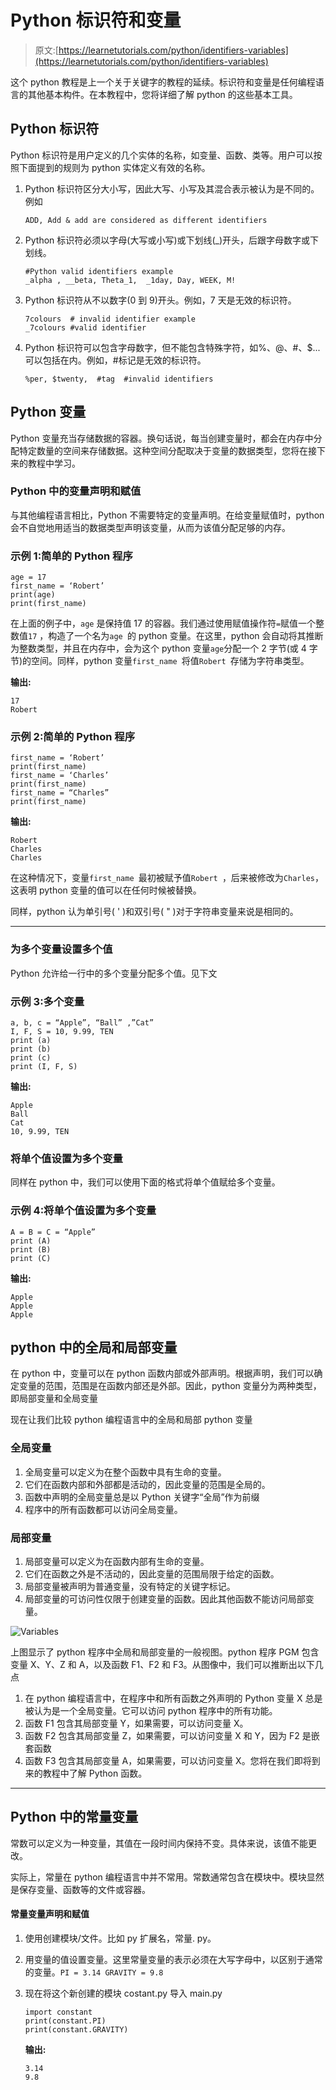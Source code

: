 # Python 标识符和变量

> 原文:[https://learnetutorials.com/python/identifiers-variables](https://learnetutorials.com/python/identifiers-variables)

这个 python 教程是上一个关于关键字的教程的延续。标识符和变量是任何编程语言的其他基本构件。在本教程中，您将详细了解 python 的这些基本工具。

## Python 标识符

Python 标识符是用户定义的几个实体的名称，如变量、函数、类等。用户可以按照下面提到的规则为 python 实体定义有效的名称。

1.  Python 标识符区分大小写，因此大写、小写及其混合表示被认为是不同的。例如

    ```
    ADD, Add & add are considered as different identifiers

    ```

2.  Python 标识符必须以字母(大写或小写)或下划线(_)开头，后跟字母数字或下划线。

    ```
    #Python valid identifiers example  
    _alpha , __beta, Theta_1,  _1day, Day, WEEK, M!

    ```

3.  Python 标识符从不以数字(0 到 9)开头。例如，7 天是无效的标识符。

    ```
    7colours  # invalid identifier example
    _7colours #valid identifier
    ```

4.  Python 标识符可以包含字母数字，但不能包含特殊字符，如%、@、#、$...可以包括在内。例如，#标记是无效的标识符。

    ```
    %per, $twenty,  #tag  #invalid identifiers
    ```

## Python 变量

Python 变量充当存储数据的容器。换句话说，每当创建变量时，都会在内存中分配特定数量的空间来存储数据。这种空间分配取决于变量的数据类型，您将在接下来的教程中学习。

### Python 中的变量声明和赋值

与其他编程语言相比，Python 不需要特定的变量声明。在给变量赋值时，python 会不自觉地用适当的数据类型声明该变量，从而为该值分配足够的内存。

### 示例 1:简单的 Python 程序

```
age = 17
first_name = ‘Robert’
print(age)
print(first_name) 

```

在上面的例子中，`age` 是保持值 17 的容器。我们通过使用赋值操作符`=`赋值一个整数值`17` ，构造了一个名为`age `的 python 变量。在这里，python 会自动将其推断为整数类型，并且在内存中，会为这个 python 变量`age`分配一个 2 字节(或 4 字节)的空间。同样，python 变量`first_name `将值`Robert `存储为字符串类型。

**输出:**

```
17
Robert 
```

### 示例 2:简单的 Python 程序

```
first_name = ‘Robert’
print(first_name)
first_name = ‘Charles’
print(first_name)
first_name = “Charles”
print(first_name) 

```

**输出:**

```
Robert
Charles
Charles 
```

在这种情况下，变量`first_name `最初被赋予值`Robert `，后来被修改为`Charles`，这表明 python 变量的值可以在任何时候被替换。

同样，python 认为单引号( ' )和双引号( " )对于字符串变量来说是相同的。

* * *

### 为多个变量设置多个值

Python 允许给一行中的多个变量分配多个值。见下文

### 示例 3:多个变量

```
a, b, c = “Apple”, “Ball” ,”Cat”
I, F, S = 10, 9.99, TEN
print (a)
print (b)
print (c)
print (I, F, S) 

```

**输出:**

```
Apple
Ball
Cat
10, 9.99, TEN 
```

### 将单个值设置为多个变量

同样在 python 中，我们可以使用下面的格式将单个值赋给多个变量。

### 示例 4:将单个值设置为多个变量

```
A = B = C = “Apple” 
print (A)
print (B)
print (C)

```

**输出:**

```
Apple
Apple
Apple 
```

## python 中的全局和局部变量

在 python 中，变量可以在 python 函数内部或外部声明。根据声明，我们可以确定变量的范围，范围是在函数内部还是外部。因此，python 变量分为两种类型，即局部变量和全局变量

现在让我们比较 python 编程语言中的全局和局部 python 变量

### 全局变量

1.  全局变量可以定义为在整个函数中具有生命的变量。
2.  它们在函数内部和外部都是活动的，因此变量的范围是全局的。
3.  函数中声明的全局变量总是以 Python 关键字“全局”作为前缀
4.  程序中的所有函数都可以访问全局变量。

### 局部变量

1.  局部变量可以定义为在函数内部有生命的变量。
2.  它们在函数之外是不活动的，因此变量的范围局限于给定的函数。
3.  局部变量被声明为普通变量，没有特定的关键字标记。
4.  局部变量的可访问性仅限于创建变量的函数。因此其他函数不能访问局部变量。

![Variables](../Images/0504701ee993b41600570c09d5898e7c.png)

上图显示了 python 程序中全局和局部变量的一般视图。python 程序 PGM 包含变量 X、Y、Z 和 A，以及函数 F1、F2 和 F3。从图像中，我们可以推断出以下几点

1.  在 python 编程语言中，在程序中和所有函数之外声明的 Python 变量 X 总是被认为是一个全局变量。它可以访问 python 程序中的所有功能。
2.  函数 F1 包含其局部变量 Y，如果需要，可以访问变量 X。
3.  函数 F2 包含其局部变量 Z，如果需要，可以访问变量 X 和 Y，因为 F2 是嵌套函数
4.  函数 F3 包含其局部变量 A，如果需要，可以访问变量 X。您将在我们即将到来的教程中了解 Python 函数。

* * *

## Python 中的常量变量

常数可以定义为一种变量，其值在一段时间内保持不变。具体来说，该值不能更改。

实际上，常量在 python 编程语言中并不常用。常数通常包含在模块中。模块显然是保存变量、函数等的文件或容器。

#### 常量变量声明和赋值

1.  使用创建模块/文件。比如 py 扩展名，常量. py。
2.  用变量的值设置变量。这里常量变量的表示必须在大写字母中，以区别于通常的变量。`PI = 3.14 GRAVITY = 9.8`
3.  现在将这个新创建的模块 costant.py 导入 main.py

    ```
    import constant
    print(constant.PI)
    print(constant.GRAVITY) 

    ```

    **输出:**

    ```
    3.14
    9.8 
    ```